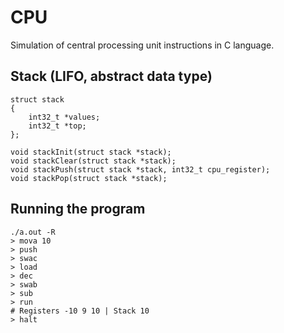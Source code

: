 # CPU 
Simulation of central processing unit instructions in C language.

## Stack (LIFO, abstract data type)
```
struct stack
{
    int32_t *values;
    int32_t *top;
};
```

```
void stackInit(struct stack *stack);
void stackClear(struct stack *stack);
void stackPush(struct stack *stack, int32_t cpu_register);
void stackPop(struct stack *stack);
```

## Running the program
```
./a.out -R
> mova 10
> push
> swac
> load
> dec
> swab
> sub
> run
# Registers -10 9 10 | Stack 10
> halt
```
